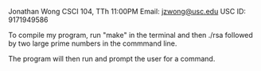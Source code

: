Jonathan Wong
CSCI 104, TTh 11:00PM
Email: jzwong@usc.edu
USC ID: 9171949586

To compile my program, run "make" in the terminal and then ./rsa followed by two large prime numbers in the commmand line.

The program will then run and prompt the user for a command.